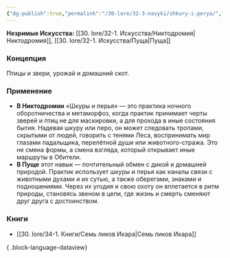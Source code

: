 ```yaml
---
{"dg-publish":true,"permalink":"/30-lore/32-3-navyki/shkury-i-perya/","tags":["незримое/навык"]}
---
```


**Незримые Искусства:** [[30. lore/32-1. Искусства/Никтодромия\|Никтодромия]], [[30. lore/32-1. Искусства/Пуща\|Пуща]]
### Концепция
Птицы и звери, урожай и домашний скот.
### Применение
- **В Никтодромии** «Шкуры и перья» — это практика ночного оборотничества и метаморфоз, когда практик принимает черты зверей и птиц не для маскировки, а для прохода в иные состояния бытия. Надевая шкуру или перо, он может следовать тропами, скрытыми от людей, говорить с тенями Леса, воспринимать мир глазами падальщика, перелётной души или животного-стража. Это не смена формы, а смена взгляда, который открывает иные маршруты в Обители.
- **В Пуще** этот навык — почтительный обмен с дикой и домашней природой. Практик использует шкуры и перья как каналы связи с животными духами и их сутью, а также оберегами, знаками и подношениями. Через их угодия и свою охоту он вплетается в ритм природы, становясь звеном в цепи, где жизнь и смерть сменяют друг друга с достоинством.
### Книги
- [[30. lore/34-1. Книги/Семь ликов Икара\|Семь ликов Икара]]

{ .block-language-dataview}
